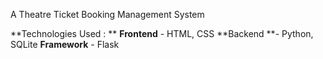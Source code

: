 A Theatre Ticket Booking Management System 

**Technologies Used : **
**Frontend** - HTML, CSS
**Backend **- Python, SQLite
**Framework** - Flask 
